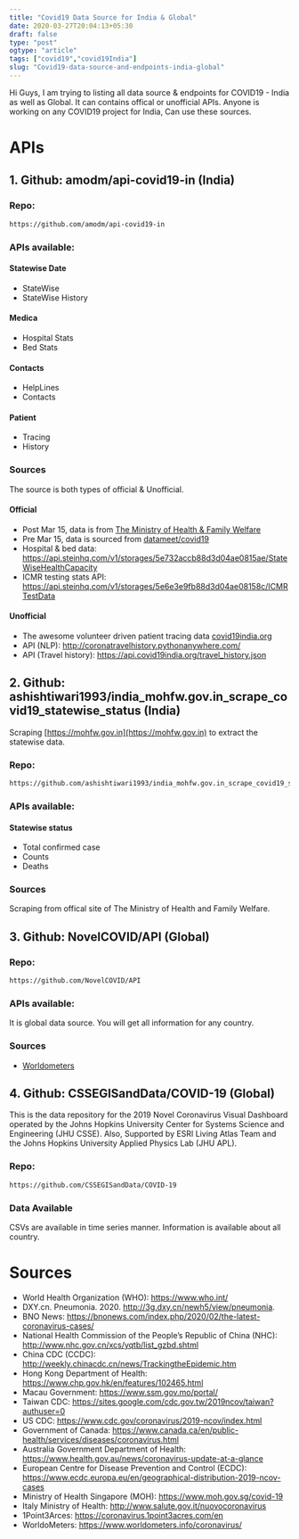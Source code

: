 ```yaml
---
title: "Covid19 Data Source for India & Global"
date: 2020-03-27T20:04:13+05:30
draft: false
type: "post"
ogtype: "article"
tags: ["covid19","covid19India"]
slug: "Covid19-data-source-and-endpoints-india-global"
---
```


Hi Guys, I am trying to listing all data source & endpoints for COVID19 - India as well as Global. It can contains offical or unofficial APIs. Anyone is working on any COVID19 project for India, Can use these sources. 

# APIs

## 1. Github: amodm/api-covid19-in (India)


### Repo:
```sh
https://github.com/amodm/api-covid19-in
```

### APIs available:

#### Statewise Date

* StateWise
* StateWise History

#### Medica

* Hospital Stats
* Bed Stats

#### Contacts

* HelpLines
* Contacts

#### Patient

* Tracing
* History

### Sources

The source is both types of official & Unofficial.

#### Official

* Post Mar 15, data is from [The Ministry of Health & Family Welfare](https://www.mohfw.gov.in/)
* Pre  Mar 15, data is sourced from [datameet/covid19](https://github.com/datameet/covid19/tree/eb1cc65657929abe12ca59f0e754bef4bc562d7a/mohfw-backup)
* Hospital & bed data: https://api.steinhq.com/v1/storages/5e732accb88d3d04ae0815ae/StateWiseHealthCapacity
* ICMR testing stats API: https://api.steinhq.com/v1/storages/5e6e3e9fb88d3d04ae08158c/ICMRTestData

#### Unofficial

* The awesome volunteer driven patient tracing data [covid19india.org](https://www.covid19india.org/)
* API (NLP): http://coronatravelhistory.pythonanywhere.com/
* API (Travel history): https://api.covid19india.org/travel_history.json

## 2. Github: ashishtiwari1993/india_mohfw.gov.in_scrape_covid19_statewise_status (India)

Scraping [https://mohfw.gov.in](https://mohfw.gov.in) to extract the statewise data.

### Repo:

```sh
https://github.com/ashishtiwari1993/india_mohfw.gov.in_scrape_covid19_statewise_status
```

### APIs available:

#### Statewise status

* Total confirmed case
* Counts 
* Deaths

### Sources

Scraping from offical site of The Ministry of Health and Family Welfare.

## 3. Github: NovelCOVID/API (Global)

### Repo:
```sh
https://github.com/NovelCOVID/API
```

### APIs available:

It is global data source. You will get all information for any country.

### Sources

* [Worldometers](https://www.worldometers.info/coronavirus/)


## 4. Github: CSSEGISandData/COVID-19 (Global)

This is the data repository for the 2019 Novel Coronavirus Visual Dashboard operated by the Johns Hopkins University Center for Systems Science and Engineering (JHU CSSE). Also, Supported by ESRI Living Atlas Team and the Johns Hopkins University Applied Physics Lab (JHU APL).

### Repo:

```sh
https://github.com/CSSEGISandData/COVID-19
``` 

### Data Available

CSVs are available in time series manner. Information is available about all country.

# Sources

* World Health Organization (WHO): https://www.who.int/
* DXY.cn. Pneumonia. 2020. http://3g.dxy.cn/newh5/view/pneumonia.
* BNO News: https://bnonews.com/index.php/2020/02/the-latest-coronavirus-cases/
* National Health Commission of the People’s Republic of China (NHC):
 http://www.nhc.gov.cn/xcs/yqtb/list_gzbd.shtml
* China CDC (CCDC): http://weekly.chinacdc.cn/news/TrackingtheEpidemic.htm
* Hong Kong Department of Health: https://www.chp.gov.hk/en/features/102465.html
* Macau Government: https://www.ssm.gov.mo/portal/
* Taiwan CDC: https://sites.google.com/cdc.gov.tw/2019ncov/taiwan?authuser=0
* US CDC: https://www.cdc.gov/coronavirus/2019-ncov/index.html
* Government of Canada: https://www.canada.ca/en/public-health/services/diseases/coronavirus.html
* Australia Government Department of Health: https://www.health.gov.au/news/coronavirus-update-at-a-glance
* European Centre for Disease Prevention and Control (ECDC): https://www.ecdc.europa.eu/en/geographical-distribution-2019-ncov-cases 
* Ministry of Health Singapore (MOH): https://www.moh.gov.sg/covid-19
* Italy Ministry of Health: http://www.salute.gov.it/nuovocoronavirus
* 1Point3Arces: https://coronavirus.1point3acres.com/en
* WorldoMeters: https://www.worldometers.info/coronavirus/
